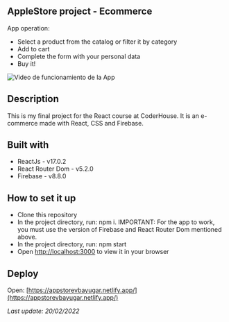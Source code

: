 ## AppleStore project - Ecommerce

App operation:

- Select a product from the catalog or filter it by category
- Add to cart
- Complete the form with your personal data
- Buy it!

![Video de funcionamiento de la App](https://media.giphy.com/media/yqeAN6didU6zYlWYMR/giphy.gif)

## Description

This is my final project for the React course at CoderHouse.
It is an e-commerce made with React, CSS and Firebase.

## Built with

- ReactJs - v17.0.2
- React Router Dom - v5.2.0
- Firebase - v8.8.0

## How to set it up

- Clone this repository
- In the project directory, run: npm i. IMPORTANT: For the app to work, you must use the version of Firebase and React Router Dom mentioned above.
- In the project directory, run: npm start
- Open [http://localhost:3000](http://localhost:3000) to view it in your browser

## Deploy

Open: [https://appstorevbayugar.netlify.app/](https://appstorevbayugar.netlify.app/)

_Last update: 20/02/2022_

